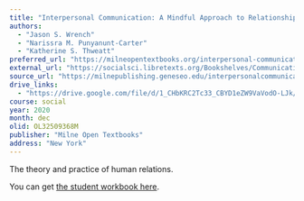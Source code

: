 ```yaml
---
title: "Interpersonal Communication: A Mindful Approach to Relationships"
authors:
  - "Jason S. Wrench"
  - "Narissra M. Punyanunt-Carter"
  - "Katherine S. Thweatt"
preferred_url: "https://milneopentextbooks.org/interpersonal-communication-a-mindful-approach-to-relationships/"
external_url: "https://socialsci.libretexts.org/Bookshelves/Communication/Interpersonal_Communication/Book%3A_Interpersonal_Communication_-_A_Mindful_Approach_to_Relationships_(Wrench_et_al.)"
source_url: "https://milnepublishing.geneseo.edu/interpersonalcommunication/front-matter/preface/"
drive_links:
  - "https://drive.google.com/file/d/1_CHbKRC2Tc33_CBYD1eZW9VaVodO-LJk/view?usp=drivesdk"
course: social
year: 2020
month: dec
olid: OL32509368M
publisher: "Milne Open Textbooks"
address: "New York"
---
```


The theory and practice of human relations.

You can get [the student workbook here](https://drive.google.com/file/d/1029Z_9NdRYn2Q9TH2sFLJrMtlVhMy_0O/view?usp=drivesdk).
